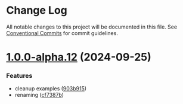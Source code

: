 # Change Log

All notable changes to this project will be documented in this file.
See [Conventional Commits](https://conventionalcommits.org) for commit guidelines.

# [1.0.0-alpha.12](https://github.com/dojoengine/dojo.js/compare/v1.0.0-alpha.11...v1.0.0-alpha.12) (2024-09-25)


### Features

* cleanup examples ([903b915](https://github.com/dojoengine/dojo.js/commit/903b915186753a0e7094454c427233516f4816f1))
* renaming ([cf7387b](https://github.com/dojoengine/dojo.js/commit/cf7387b476b390274080a2dc5bcef37d74cda2a6))

